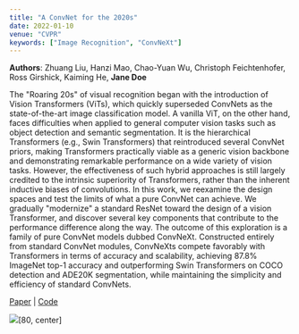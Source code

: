 ```yaml
---
title: "A ConvNet for the 2020s"
date: 2022-01-10
venue: "CVPR"
keywords: ["Image Recognition", "ConvNeXt"]
---
```


**Authors**: Zhuang Liu, Hanzi Mao, Chao-Yuan Wu, Christoph Feichtenhofer, Ross Girshick, Kaiming He, **Jane Doe**

The "Roaring 20s" of visual recognition began with the introduction of Vision Transformers (ViTs), which quickly superseded ConvNets as the state-of-the-art image classification model. A vanilla ViT, on the other hand, faces difficulties when applied to general computer vision tasks such as object detection and semantic segmentation. It is the hierarchical Transformers (e.g., Swin Transformers) that reintroduced several ConvNet priors, making Transformers practically viable as a generic vision backbone and demonstrating remarkable performance on a wide variety of vision tasks. However, the effectiveness of such hybrid approaches is still largely credited to the intrinsic superiority of Transformers, rather than the inherent inductive biases of convolutions. In this work, we reexamine the design spaces and test the limits of what a pure ConvNet can achieve. We gradually "modernize" a standard ResNet toward the design of a vision Transformer, and discover several key components that contribute to the performance difference along the way. The outcome of this exploration is a family of pure ConvNet models dubbed ConvNeXt. Constructed entirely from standard ConvNet modules, ConvNeXts compete favorably with Transformers in terms of accuracy and scalability, achieving 87.8% ImageNet top-1 accuracy and outperforming Swin Transformers on COCO detection and ADE20K segmentation, while maintaining the simplicity and efficiency of standard ConvNets.

[Paper](https://arxiv.org/abs/2201.03545) | [Code](https://github.com/facebookresearch/ConvNeXt)

![](posts/post-2/results.png)[80, center]